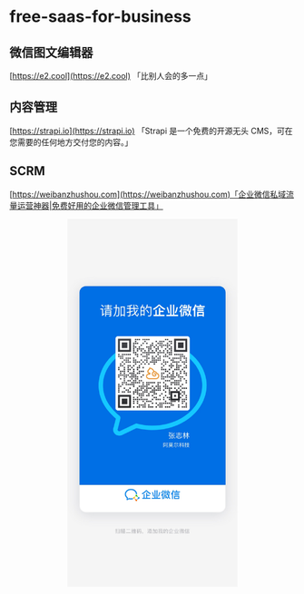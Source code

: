 # free-saas-for-business


## 微信图文编辑器
[https://e2.cool](https://e2.cool) 「比别人会的多一点」

## 内容管理
[https://strapi.io](https://strapi.io) 「Strapi 是一个免费的开源无头 CMS，可在您需要的任何地方交付您的内容。」

## SCRM
[https://weibanzhushou.com](https://weibanzhushou.com)「企业微信私域流量运营神器|免费好用的企业微信管理工具」

<div align="center">
    <img src="./file/image/amor.jpg" width = "300" alt="amor" align=center />
</div>
